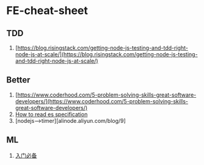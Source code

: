 # FE-cheat-sheet

## TDD

1. [https://blog.risingstack.com/getting-node-js-testing-and-tdd-right-node-js-at-scale/](https://blog.risingstack.com/getting-node-js-testing-and-tdd-right-node-js-at-scale/)

## Better

1. [https://www.coderhood.com/5-problem-solving-skills-great-software-developers/](https://www.coderhood.com/5-problem-solving-skills-great-software-developers/)
2. [How to read es specification](https://timothygu.me/es-howto/)
3. [nodejs-->timer][alinode.aliyun.com/blog/9]

## ML

1. [入门必备](https://github.com/KeKe-Li/tutorial)
